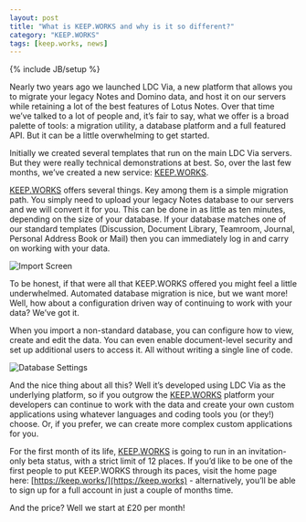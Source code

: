 ```yaml
---
layout: post
title: "What is KEEP.WORKS and why is it so different?"
category: "KEEP.WORKS"
tags: [keep.works, news]
---
```

{% include JB/setup %}

Nearly two years ago we launched LDC Via, a new platform that allows you to migrate your legacy Notes and Domino data, and host it on our servers while retaining a lot of the best features of Lotus Notes. Over that time we’ve talked to a lot of people and, it’s fair to say, what we offer is a broad palette of tools: a migration utility, a database platform and a full featured API. But it can be a little overwhelming to get started.

Initially we created several templates that run on the main LDC Via servers. But they were really technical demonstrations at best. So, over the last few months, we’ve created a new service: [KEEP.WORKS](https://keep.works/).

[KEEP.WORKS](https://keep.works/) offers several things. Key among them is a simple migration path. You simply need to upload your legacy Notes database to our servers and we will convert it for you. This can be done in as little as ten minutes, depending on the size of your database. If your database matches one of our standard templates (Discussion, Document Library, Teamroom, Journal, Personal Address Book or Mail) then you can immediately log in and carry on working with your data.

![Import Screen](https://s3-eu-west-1.amazonaws.com/ldcvia/keep.works/import.png "Import Screen")

To be honest, if that were all that KEEP.WORKS offered you might feel a little underwhelmed. Automated database migration is nice, but we want more! Well, how about a configuration driven way of continuing to work with your data? We’ve got it.

When you import a non-standard database, you can configure how to view, create and edit the data. You can even enable document-level security and set up additional users to access it. All without writing a single line of code.

![Database Settings](https://s3-eu-west-1.amazonaws.com/ldcvia/keep.works/databasesettings.png "Database Settings")

And the nice thing about all this? Well it’s developed using LDC Via as the underlying platform, so if you outgrow the [KEEP.WORKS](https://keep.works/) platform your developers can continue to work with the data and create your own custom applications using whatever languages and coding tools you (or they!) choose. Or, if you prefer, we can create more complex custom applications for you.

For the first month of its life, [KEEP.WORKS](https://keep.works/) is going to run in an invitation-only beta status, with a strict limit of 12 places. If you’d like to be one of the first people to put KEEP.WORKS through its paces, visit the home page here: [https://keep.works/](https://keep.works) - alternatively, you’ll be able to sign up for a full account in just a couple of months time. 

And the price? Well we start at £20 per month!
